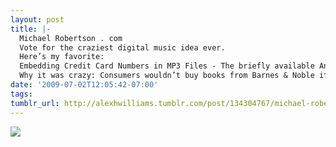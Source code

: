 ```yaml
---
layout: post
title: |-
  Michael Robertson . com
  Vote for the craziest digital music idea ever.
  Here’s my favorite:
  Embedding Credit Card Numbers in MP3 Files - The briefly available AnywhereCD service which allowed consumers to buy a CD and receive all the digital tracks immediately tried to get digital licenses from all the major labels. Only Warner Music Group ended up being part of the launch, but another major label (not WMG) asked the company to embed the credit card number of the purchaser in every file it sold. This was meant to act as a deterrent to sharing the file with others. AnywhereCD never agreed to this implementation.
  Why it was crazy: Consumers wouldn’t buy books from Barnes & Noble if they printed your credit card on every page. Penalizing customers who are/were still willing to buy a CD (the big cash cow) by exposing their personal information is counter productive. Besides probably being illegal in several US states once exposed (and it would be exposed), users would surely revolt rendering the service dead. The industry should have been embracing ALL new services which promoted CD sales.
date: '2009-07-02T12:05:42-07:00'
tags: 
tumblr_url: http://alexhwilliams.tumblr.com/post/134304767/michael-robertson-com-vote-for-the-craziest
---
```

<img src="http://24.media.tumblr.com/EXq6qISREpfe5y2j9Y95zssro1_250.jpg"/>
